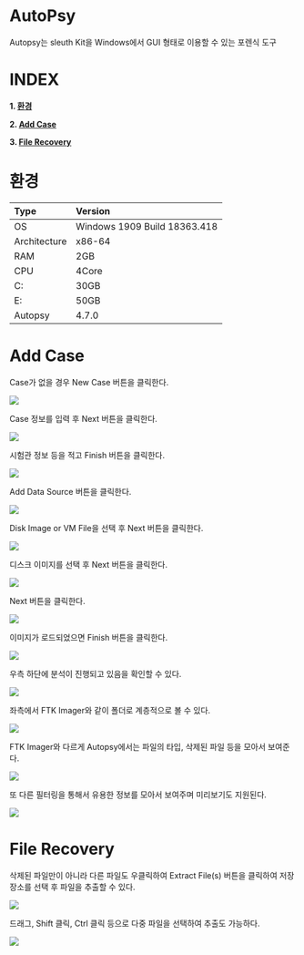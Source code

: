 # AutoPsy

Autopsy는 sleuth Kit을 Windows에서 GUI 형태로 이용할 수 있는 포렌식 도구

# **INDEX**

**1. [환경](#환경)**

**2. [Add Case](#Add-Case)**

**3. [File Recovery](#File-Recovery)**

# **환경**

| Type          | Version                       |
| :---          | :---                          |
| OS            | Windows 1909 Build 18363.418  |
| Architecture  | x86-64                        |
| RAM           | 2GB                           |
| CPU           | 4Core                         |
| C:            | 30GB                          |
| E:            | 50GB                          |
| Autopsy       | 4.7.0                         |

# **Add Case**

Case가 없을 경우 New Case 버튼을 클릭한다.

![](images/2022-07-07-20-25-30.png)

Case 정보를 입력 후 Next 버튼을 클릭한다.

![](images/2022-07-07-20-27-11.png)

시험관 정보 등을 적고 Finish 버튼을 클릭한다.

![](images/2022-07-07-20-29-39.png)

Add Data Source 버튼을 클릭한다.

![](images/2022-07-07-20-52-17.png)

Disk Image or VM File을 선택 후 Next 버튼을 클릭한다.

![](images/2022-07-07-20-51-56.png)

디스크 이미지를 선택 후 Next 버튼을 클릭한다.

![](images/2022-07-07-20-53-07.png)

Next 버튼을 클릭한다.

![](images/2022-07-07-20-54-38.png)

이미지가 로드되었으면 Finish 버튼을 클릭한다.

![](images/2022-07-07-20-57-33.png)

우측 하단에 분석이 진행되고 있음을 확인할 수 있다.

![](images/2022-07-07-21-14-46.png)

좌측에서 FTK Imager와 같이 폴더로 계층적으로 볼 수 있다.

![](images/2022-07-07-21-22-09.png)

FTK Imager와 다르게 Autopsy에서는 파일의 타입, 삭제된 파일 등을 모아서 보여준다.

![](images/2022-07-07-21-22-57.png)

또 다른 필터링을 통해서 유용한 정보를 모아서 보여주며 미리보기도 지원된다.

![](images/2022-07-07-21-34-16.png)

# **File Recovery**

삭제된 파일만이 아니라 다른 파일도 우클릭하여 Extract File(s) 버튼을 클릭하여 저장장소를 선택 후 파일을 추출할 수 있다. 

![](images/2022-07-07-21-35-12.png)

드래그, Shift 클릭, Ctrl 클릭 등으로 다중 파일을 선택하여 추출도 가능하다.

![](images/2022-07-07-21-37-57.png)
